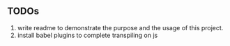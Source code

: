 ## TODOs

1. write readme to demonstrate the purpose and the usage of this project.
2. install babel plugins to complete transpiling on js